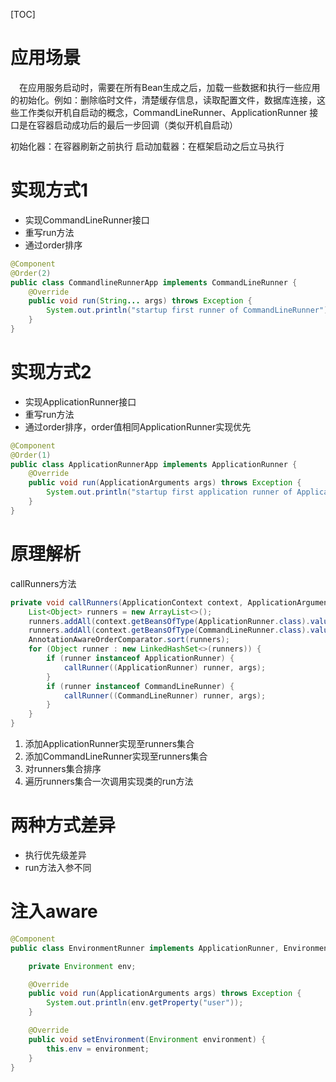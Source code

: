 [TOC]

# 应用场景
 在应用服务启动时，需要在所有Bean生成之后，加载一些数据和执行一些应用的初始化。例如：删除临时文件，清楚缓存信息，读取配置文件，数据库连接，这些工作类似开机自启动的概念，CommandLineRunner、ApplicationRunner 接口是在容器启动成功后的最后一步回调（类似开机自启动）

初始化器：在容器刷新之前执行
启动加载器：在框架启动之后立马执行

# 实现方式1
+ 实现CommandLineRunner接口
+ 重写run方法
+ 通过order排序
```java
@Component
@Order(2)
public class CommandlineRunnerApp implements CommandLineRunner {
    @Override
    public void run(String... args) throws Exception {
        System.out.println("startup first runner of CommandLineRunner");
    }
}
```
# 实现方式2
+ 实现ApplicationRunner接口
+ 重写run方法
+ 通过order排序，order值相同ApplicationRunner实现优先
```java
@Component
@Order(1)
public class ApplicationRunnerApp implements ApplicationRunner {
    @Override
    public void run(ApplicationArguments args) throws Exception {
        System.out.println("startup first application runner of ApplicationRunner");
    }
}
```
# 原理解析
callRunners方法
```java
private void callRunners(ApplicationContext context, ApplicationArguments args) {
	List<Object> runners = new ArrayList<>();
	runners.addAll(context.getBeansOfType(ApplicationRunner.class).values());
	runners.addAll(context.getBeansOfType(CommandLineRunner.class).values());
	AnnotationAwareOrderComparator.sort(runners);
	for (Object runner : new LinkedHashSet<>(runners)) {
		if (runner instanceof ApplicationRunner) {
			callRunner((ApplicationRunner) runner, args);
		}
		if (runner instanceof CommandLineRunner) {
			callRunner((CommandLineRunner) runner, args);
		}
	}
}
```

1. 添加ApplicationRunner实现至runners集合
2. 添加CommandLineRunner实现至runners集合
3. 对runners集合排序
4. 遍历runners集合一次调用实现类的run方法

# 两种方式差异
+ 执行优先级差异
+ run方法入参不同

# 注入aware
```java
@Component
public class EnvironmentRunner implements ApplicationRunner, EnvironmentAware {

    private Environment env;

    @Override
    public void run(ApplicationArguments args) throws Exception {
        System.out.println(env.getProperty("user"));
    }

    @Override
    public void setEnvironment(Environment environment) {
        this.env = environment;
    }
}
```

